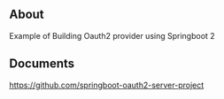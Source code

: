 ## About
Example of Building Oauth2 provider using Springboot 2

## Documents
https://github.com/springboot-oauth2-server-project
